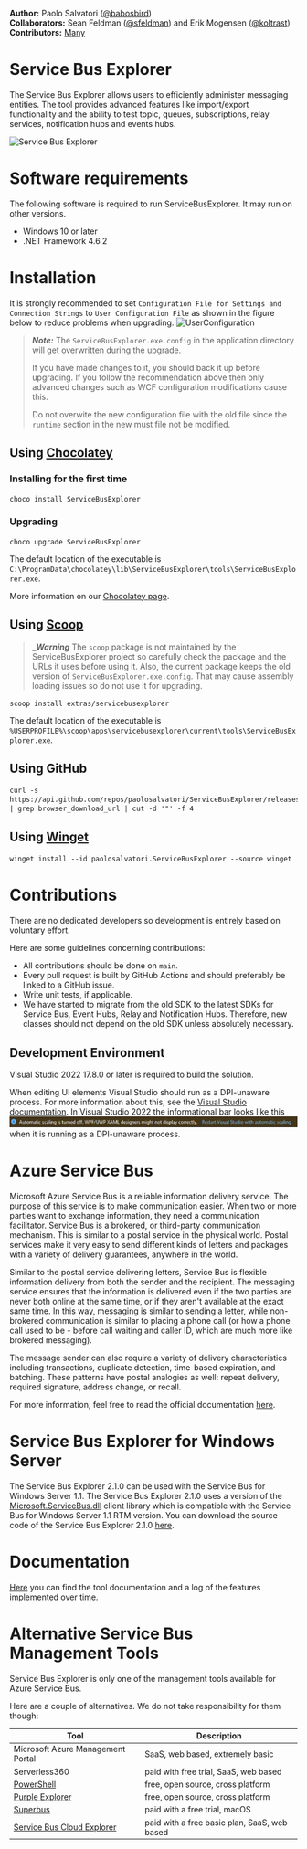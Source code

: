 **Author:** Paolo Salvatori ([@babosbird](https://twitter.com/babosbird))  
**Collaborators:**  Sean Feldman ([@sfeldman](https://twitter.com/sfeldman)) and Erik Mogensen ([@koltrast](https://twitter.com/koltrast))  
**Contributors:** [Many](https://github.com/paolosalvatori/ServiceBusExplorer/graphs/contributors)

# Service Bus Explorer
The Service Bus Explorer allows users to efficiently administer messaging entities. The tool provides advanced features like import/export functionality and the ability to test topic, queues, subscriptions, relay services, notification hubs and events hubs.

![Service Bus Explorer](./media/service-bus-explorer.png)

# Software requirements
The following software is required to run ServiceBusExplorer. It may run on other versions.

- Windows 10 or later
- .NET Framework 4.6.2

# Installation

It is strongly recommended to set `Configuration File for Settings and Connection Strings` to `User Configuration File` as shown in the figure below to reduce problems when upgrading. 
![UserConfiguration](./media/UserConfigFile.png)

> **_Note:_** The `ServiceBusExplorer.exe.config` in the application directory will get overwritten during the upgrade.
>
> If you have made changes to it, you should back it up before upgrading. If you follow the recommendation above then only advanced changes such as WCF configuration modifications cause this. 
>
> Do not overwite the new configuration file with the old file since the `runtime` section in the new must file not be modified. 

## Using [Chocolatey](https://chocolatey.org/install)

### Installing for the first time

```
choco install ServiceBusExplorer
```

### Upgrading

```
choco upgrade ServiceBusExplorer
```

The default location of the executable is `C:\ProgramData\chocolatey\lib\ServiceBusExplorer\tools\ServiceBusExplorer.exe`.

More information on our [Chocolatey page](https://chocolatey.org/packages/ServiceBusExplorer).

## Using [Scoop](https://scoop.sh)

> **__Warning_** The `scoop` package is not maintained by the ServiceBusExplorer project so carefully check the package and the URLs it uses before using it. Also, the current package keeps the old version of `ServiceBusExplorer.exe.config`. That may cause assembly loading issues so do not use it for upgrading.

```
scoop install extras/servicebusexplorer
```

The default location of the executable is `%USERPROFILE%\scoop\apps\servicebusexplorer\current\tools\ServiceBusExplorer.exe`.

## Using GitHub
```
curl -s https://api.github.com/repos/paolosalvatori/ServiceBusExplorer/releases/latest | grep browser_download_url | cut -d '"' -f 4
```

## Using [Winget](https://learn.microsoft.com/en-us/windows/package-manager/winget/)

````
winget install --id paolosalvatori.ServiceBusExplorer --source winget
````

# Contributions
There are no dedicated developers so development is entirely based on voluntary effort.

Here are some guidelines concerning contributions:

- All contributions should be done on `main`.
- Every pull request is built by GitHub Actions and should preferably be linked to a GitHub issue.
- Write unit tests, if applicable.
- We have started to migrate from the old SDK to the latest SDKs for Service Bus, Event Hubs, Relay and Notification Hubs. Therefore, new classes should not depend on the old SDK unless absolutely necessary.  


## Development Environment

Visual Studio 2022 17.8.0 or later is required to build the solution. 

When editing UI elements Visual Studio should run as a DPI-unaware process. For more information about this, see the [Visual Studio documentation](https://docs.microsoft.com/en-us/dotnet/framework/winforms/disable-dpi-awareness-visual-studio). In Visual Studio 2022 the informational bar looks like this ![AutoscalingTurnedOff](./media/AutoscalingTurnedOff.png) when it is running as a DPI-unaware process.


# Azure Service Bus
Microsoft Azure Service Bus is a reliable information delivery service. The purpose of this service is to make communication easier. When two or more parties want to exchange information, they need a communication facilitator. Service Bus is a brokered, or third-party communication mechanism. This is similar to a postal service in the physical world. Postal services make it very easy to send different kinds of letters and packages with a variety of delivery guarantees, anywhere in the world.

Similar to the postal service delivering letters, Service Bus is flexible information delivery from both the sender and the recipient. The messaging service ensures that the information is delivered even if the two parties are never both online at the same time, or if they aren't available at the exact same time. In this way, messaging is similar to sending a letter, while non-brokered communication is similar to placing a phone call (or how a phone call used to be - before call waiting and caller ID, which are much more like brokered messaging).

The message sender can also require a variety of delivery characteristics including transactions, duplicate detection, time-based expiration, and batching. These patterns have postal analogies as well: repeat delivery, required signature, address change, or recall.

For more information, feel free to read the official documentation [here](https://docs.microsoft.com/en-us/azure/service-bus-messaging/service-bus-messaging-overview).

# Service Bus Explorer for Windows Server
The Service Bus Explorer 2.1.0 can be used with the Service Bus for Windows Server 1.1. The Service Bus Explorer 2.1.0 uses a version of the [Microsoft.ServiceBus.dll](http://www.nuget.org/packages/WindowsAzure.ServiceBus/) client library which is compatible with the Service Bus for Windows Server 1.1 RTM version. You can download the source code of the Service Bus Explorer 2.1.0 [here](https://github.com/paolosalvatori/ServiceBusExplorer/releases/tag/2.1.0).

# Documentation
[Here](./docs/documentation.md) you can find the tool documentation and a log of the features implemented over time.

# Alternative Service Bus Management Tools
Service Bus Explorer is only one of the management tools available for Azure Service Bus.

Here are a couple of alternatives. We do not take responsibility for them though:

| Tool                                     | Description                                   |
| ---------------------------------------- | --------------------------------------------- |
| Microsoft Azure Management Portal        | SaaS, web based, extremely basic              |
| Serverless360                            | paid with free trial, SaaS, web based         |
| [PowerShell]                             | free, open source, cross platform             |
| [Purple Explorer]                        | free, open source, cross platform             |
| [Superbus]                               | paid with a free trial, macOS                 |
| [Service Bus Cloud Explorer]             | paid with a free basic plan, SaaS, web based  |

[PowerShell]: https://docs.microsoft.com/en-us/azure/service-bus-messaging/service-bus-manage-with-ps
[Purple Explorer]: https://github.com/telstrapurple/PurpleExplorer
[Superbus]: https://superbus.app/
[Service Bus Cloud Explorer]: https://cloudbricks.io/products/service_bus_cloud_explorer/
